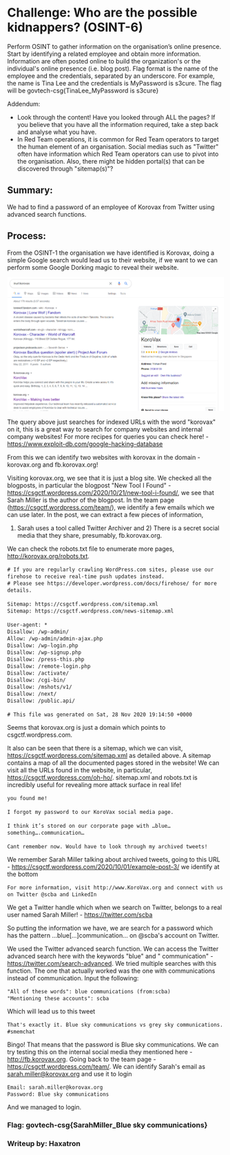 # Challenge: Who are the possible kidnappers? (OSINT-6)
Perform OSINT to gather information on the organisation’s online presence. Start by identifying a related employee and obtain more information. Information are often posted online to build the organization's or the individual's online presence (i.e. blog post). Flag format is the name of the employee and the credentials, separated by an underscore. For example, the name is Tina Lee and the credentials is MyPassword is s3cure. The flag will be govtech-csg{TinaLee_MyPassword is s3cure}

Addendum:
- Look through the content! Have you looked through ALL the pages? If you believe that you have all the information required, take a step back and analyse what you have.
- In Red Team operations, it is common for Red Team operators to target the human element of an organisation. Social medias such as "Twitter" often have information which Red Team operators can use to pivot into the organisation. Also, there might be hidden portal(s) that can be discovered through "sitemap(s)"?

## Summary: 
We had to find a password of an employee of Korovax from Twitter using advanced search functions.

## Process:
From the OSINT-1 the organisation we have identified is Korovax, doing a simple Google search would lead us to their website, if we want to we can perform some Google Dorking magic
to reveal their website.

![](https://github.com/BunchOfBytes/STF-2020/blob/main/Screenshot%20(20).png)

The query above just searches for indexed URLs with the word "korovax" on it,  this is a great way to search for company websites and internal company websites! For more recipes for queries you can check here! - https://www.exploit-db.com/google-hacking-database

From this we can identify two websites with korovax in the domain - korovax.org and fb.korovax.org!

Visiting korovax.org, we see that it is just a blog site. We checked all the blogposts, in particular the blogpost "New Tool I Found" -https://csgctf.wordpress.com/2020/10/21/new-tool-i-found/, we see that Sarah Miller is the author of the blogpost. In the team page (https://csgctf.wordpress.com/team/), we identify a few emails which we can use later. In the post, we can extract a few pieces of information,
1) Sarah uses a tool called Twitter Archiver and 2) There is a secret social media that they share, presumably, fb.korovax.org.

We can check the robots.txt file to enumerate more pages, http://korovax.org/robots.txt.

````````
# If you are regularly crawling WordPress.com sites, please use our firehose to receive real-time push updates instead.
# Please see https://developer.wordpress.com/docs/firehose/ for more details.

Sitemap: https://csgctf.wordpress.com/sitemap.xml
Sitemap: https://csgctf.wordpress.com/news-sitemap.xml

User-agent: *
Disallow: /wp-admin/
Allow: /wp-admin/admin-ajax.php
Disallow: /wp-login.php
Disallow: /wp-signup.php
Disallow: /press-this.php
Disallow: /remote-login.php
Disallow: /activate/
Disallow: /cgi-bin/
Disallow: /mshots/v1/
Disallow: /next/
Disallow: /public.api/

# This file was generated on Sat, 28 Nov 2020 19:14:50 +0000
````````

Seems that korovax.org is just a domain which points to csgctf.wordpress.com. 

It also can be seen that there is a sitemap, which we can visit, https://csgctf.wordpress.com/sitemap.xml as detailed above. A sitemap contains a map of all the documented pages stored in the website! We can visit all the URLs found in the website, in particular, https://csgctf.wordpress.com/oh-ho/. sitemap.xml and robots.txt is incredibly useful for revealing more attack surface in real life!

````````
you found me!

I forgot my password to our KoroVax social media page.

I think it’s stored on our corporate page with …blue…something….communication…

Cant remember now. Would have to look through my archived tweets!
````````

We remember Sarah Miller talking about archived tweets, going to this URL - https://csgctf.wordpress.com/2020/10/01/example-post-3/ we identify at the bottom

````````
For more information, visit http://www.KoroVax.org and connect with us on Twitter @scba and LinkedIn
````````

We get a Twitter handle which when we search on Twitter, belongs to a real user named Sarah Miller! - https://twitter.com/scba

So putting the information we have, we are search for a password which has the pattern …blue[...]communication… on @scba's account on Twitter.

We used the Twitter advanced search function. We can access the Twitter advanced search here with the keywords "blue" and " communication" - https://twitter.com/search-advanced. We tried multiple searches with this function. The one that actually worked was the one with communications instead of communication. Input the following:
````````
"All of these words": blue communications (from:scba)
"Mentioning these accounts": scba
````````

Which will lead us to this tweet
````````
That's exactly it. Blue sky communications vs grey sky communications. #smemchat
````````
Bingo! That means that the password is Blue sky communications. We can try testing this on the internal social media they mentioned here - http://fb.korovax.org. Going back to the team page - https://csgctf.wordpress.com/team/. We can identify Sarah's email as sarah.miller@korovax.org and use it to login
````````
Email: sarah.miller@korovax.org
Password: Blue sky communications
````````
And we managed to login.

### Flag: govtech-csg{SarahMiller_Blue sky communications}

### Writeup by: Haxatron

